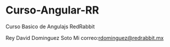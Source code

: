 Curso-Angular-RR
================

Curso Basico de Angulajs RedRabbit

Rey David Dominguez Soto
Mi correo:<a href="mailto:rdominguez@redrabbit.mx">rdominguez@redrabbit.mx</a>
